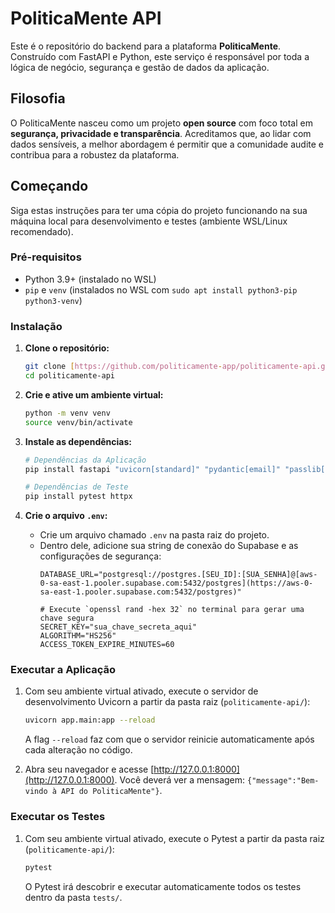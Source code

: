 <!-- Este arquivo foi gerado/atualizado pelo DomTech Forger em 2025-06-22 23:27:00 -->

<!-- Este arquivo foi gerado/atualizado pelo DomTech Forger em 2025-06-22 23:29:13 -->

# PoliticaMente API

Este é o repositório do backend para a plataforma **PoliticaMente**. Construído com FastAPI e Python, este serviço é responsável por toda a lógica de negócio, segurança e gestão de dados da aplicação.

## Filosofia

O PoliticaMente nasceu como um projeto **open source** com foco total em **segurança, privacidade e transparência**. Acreditamos que, ao lidar com dados sensíveis, a melhor abordagem é permitir que a comunidade audite e contribua para a robustez da plataforma.

## Começando

Siga estas instruções para ter uma cópia do projeto funcionando na sua máquina local para desenvolvimento e testes (ambiente WSL/Linux recomendado).

### Pré-requisitos

* Python 3.9+ (instalado no WSL)
* `pip` e `venv` (instalados no WSL com `sudo apt install python3-pip python3-venv`)

### Instalação

1.  **Clone o repositório:**
    ```sh
    git clone [https://github.com/politicamente-app/politicamente-api.git](https://github.com/politicamente-app/politicamente-api.git)
    cd politicamente-api
    ```

2.  **Crie e ative um ambiente virtual:**
    ```sh
    python -m venv venv
    source venv/bin/activate
    ```

3.  **Instale as dependências:**
    ```sh
    # Dependências da Aplicação
    pip install fastapi "uvicorn[standard]" "pydantic[email]" "passlib[bcrypt]" sqlalchemy psycopg2-binary python-dotenv pydantic-settings "python-jose[cryptography]" python-multipart

    # Dependências de Teste
    pip install pytest httpx
    ```
4.  **Crie o arquivo `.env`:**
    * Crie um arquivo chamado `.env` na pasta raiz do projeto.
    * Dentro dele, adicione sua string de conexão do Supabase e as configurações de segurança:
        ```
        DATABASE_URL="postgresql://postgres.[SEU_ID]:[SUA_SENHA]@[aws-0-sa-east-1.pooler.supabase.com:5432/postgres](https://aws-0-sa-east-1.pooler.supabase.com:5432/postgres)"

        # Execute `openssl rand -hex 32` no terminal para gerar uma chave segura
        SECRET_KEY="sua_chave_secreta_aqui"
        ALGORITHM="HS256"
        ACCESS_TOKEN_EXPIRE_MINUTES=60
        ```

### Executar a Aplicação

1.  Com seu ambiente virtual ativado, execute o servidor de desenvolvimento Uvicorn a partir da pasta raiz (`politicamente-api/`):
    ```sh
    uvicorn app.main:app --reload
    ```
    A flag `--reload` faz com que o servidor reinicie automaticamente após cada alteração no código.

2.  Abra seu navegador e acesse [http://127.0.0.1:8000](http://127.0.0.1:8000). Você deverá ver a mensagem: `{"message":"Bem-vindo à API do PoliticaMente"}`.

### Executar os Testes

1.  Com seu ambiente virtual ativado, execute o Pytest a partir da pasta raiz (`politicamente-api/`):
    ```sh
    pytest
    ```
    O Pytest irá descobrir e executar automaticamente todos os testes dentro da pasta `tests/`.